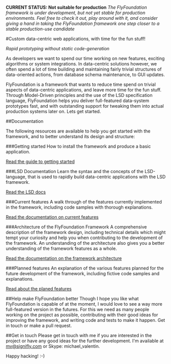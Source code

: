 **CURRENT STATUS: Not suitable for production**
*The FlyFoundation framework is under development, but not yet stable for
production environments. Feel free to check it out, play around with it,
and consider giving a hand in taking the FlyFoundation framework one step
closer to a stable production-use candidate*

#Custom data-centric web applications, with time for the fun stuff!

*Rapid prototyping without static code-generation*

As developers we want to spend our time working on new features, exciting
algorithms or system integrations. In data-centric solutions however, we often
spend a lot of time building and maintaining fairly trivial structures of
data-oriented actions, from database schema maintenance, to GUI updates.

FlyFoundation is a framework that wants to reduce time spend on trivial
aspects of data-centric applications, and leave more time for the fun stuff.
Through Model-Driven principles and the use of the LSD specification language,
FlyFoundation helps you deliver full-featured data-system prototypes fast, and
with outstanding support for tweaking them into actual production systems later
on. Lets get started.

##Documentation

The following resources are available to help you get started with the framework,
and to better understand its design and structure:

###Getting started
How to install the framework and produce a basic application.

[Read the guide to getting started](docs/getting_started.md)

###LSD Documentation
Learn the syntax and the concepts of the LSD-language, that is used to rapidly
build data-centric applications with the LSD framework.

[Read the LSD docs](docs/lsd.md)

###Current features
A walk through of the features currently implemented in the framework, including
code samples with thorough explanations.

[Read the documentation on current features](docs/current_features.md)

###Architecture of the FlyFoundation Framework
A comprehensive description of the framework design, including technical details
which might tempt your curiosity and help you when contributing to the
development of the framework. An understanding of the architecture also gives
you a better understanding of the framework features as a whole.

[Read the documentation on the framework architecture](docs/architecture.md)

###Planned features
An explanation of the various features planned for the future development of
the framework, including fictive code samples and explanations.

[Read about the planed features](docs/planned_features.md)


##Help make FlyFoundation better
Though I hope you like what FlyFoundation is capable of at the moment, I would
love to see a way more full-featured version in the futures. For this we need
as many people working on the project as possible, contributing with their
good ideas for improving the framework, and writing code and tests to make it
happen. Get in touch or make a pull request.


##Get in touch
Please get in touch with me if you are interested in the project or have any good ideas for
the further development. I'm available at mv@signifly.com or Skype: michael_valentin.

Happy hacking! :-)